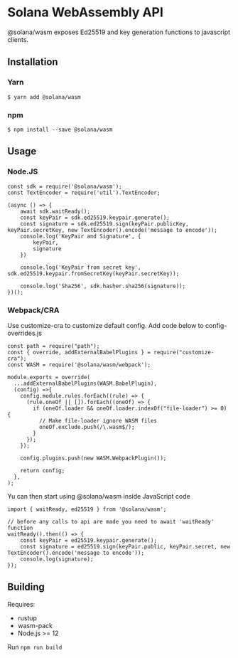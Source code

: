 
# Solana WebAssembly API

@solana/wasm exposes Ed25519 and key generation functions to javascript clients. 

## Installation

### Yarn
```
$ yarn add @solana/wasm
```

### npm
```
$ npm install --save @solana/wasm
```

## Usage

### Node.JS

```
const sdk = require('@solana/wasm');
const TextEncoder = require('util').TextEncoder;

(async () => {
    await sdk.waitReady();
    const keyPair = sdk.ed25519.keypair.generate();
    const signature = sdk.ed25519.sign(keyPair.publicKey, keyPair.secretKey, new TextEncoder().encode('message to encode'));
    console.log('KeyPair and Signature', {
        keyPair, 
        signature
    })

    console.log('KeyPair from secret key', sdk.ed25519.keypair.fromSecretKey(keyPair.secretKey));

    console.log('Sha256', sdk.hasher.sha256(signature));
})();

```

### Webpack/CRA

Use customize-cra to customize default config. Add code below to config-overrides.js

```
const path = require("path");
const { override, addExternalBabelPlugins } = require("customize-cra");
const WASM = require('@solana/wasm/webpack');

module.exports = override(
  ...addExternalBabelPlugins(WASM.BabelPlugin),
  (config) =>{
    config.module.rules.forEach((rule) => {
      (rule.oneOf || []).forEach((oneOf) => {
        if (oneOf.loader && oneOf.loader.indexOf("file-loader") >= 0) {
          // Make file-loader ignore WASM files
          oneOf.exclude.push(/\.wasm$/);
        }
      });
    });

    config.plugins.push(new WASM.WebpackPlugin());

    return config;
  },
);
```

Yu can then start using @solana/wasm inside JavaScript code
```
import { waitReady, ed25519 } from '@solana/wasm';

// before any calls to api are made you need to await 'waitReady' function
waitReady().then(() => {
    const keyPair = ed25519.keypair.generate();
    const signature = ed25519.sign(keyPair.public, keyPair.secret, new TextEncoder().encode('message to encode'));
    console.log(signature);
});
```

## Building

Requires:
* rustup
* wasm-pack
* Node.js >= 12

Run `npm run build`